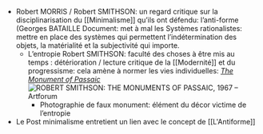 - Robert MORRIS / Robert SMITHSON: un regard critique sur la disciplinarisation du [[Minimalisme]] qu’ils ont défendu: l’anti-forme (Georges BATAILLE Document: met à mal les Systèmes rationalistes: mettre en place des systèmes qui permettent l’indétermination des objets, la matérialité et la subjectivité qui importe.
	- L’entropie Robert SMITHSON: faculté des choses à être mis au temps : détérioration / lecture critique de la [[Modernité]] et du progressisme: cela amène à normer les vies individuelles: [*The Monument of Passaic*](https://holtsmithsonfoundation.org/monuments-passaic) ![ROBERT SMITHSON: THE MONUMENTS OF PASSAIC, 1967 – Artforum](https://www.artforum.com/wp-content/uploads/2015/05/article00_large-123.jpg)
		- Photographie de faux monument: élément du décor victime de l’entropie
- Le Post minimalisme entretient un lien avec le concept de [[L'Antiforme]]